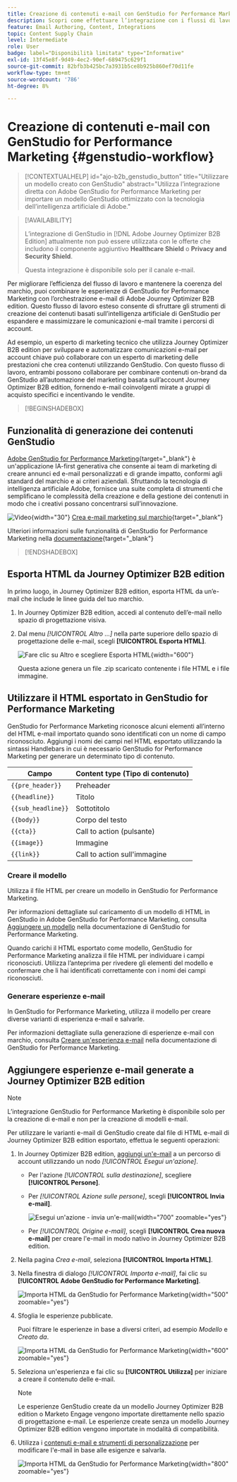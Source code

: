 ```yaml
---
title: Creazione di contenuti e-mail con GenStudio for Performance Marketing
description: Scopri come effettuare l’integrazione con i flussi di lavoro di GenStudio per semplificare la progettazione dell’esperienza e-mail.
feature: Email Authoring, Content, Integrations
topic: Content Supply Chain
level: Intermediate
role: User
badge: label="Disponibilità limitata" type="Informative"
exl-id: 13f45e8f-9d49-4ec2-90ef-689475c629f1
source-git-commit: 82bfb3b425bc7a3931b5ce8b925b860ef70d11fe
workflow-type: tm+mt
source-wordcount: '786'
ht-degree: 8%

---
```


# Creazione di contenuti e-mail con GenStudio for Performance Marketing {#genstudio-workflow}

>[!CONTEXTUALHELP]
>id="ajo-b2b_genstudio_button"
>title="Utilizzare un modello creato con GenStudio"
>abstract="Utilizza l’integrazione diretta con Adobe GenStudio for Performance Marketing per importare un modello GenStudio ottimizzato con la tecnologia dell’intelligenza artificiale di Adobe."

>[!AVAILABILITY]
>
>L’integrazione di GenStudio in [!DNL Adobe Journey Optimizer B2B Edition] attualmente non può essere utilizzata con le offerte che includono il componente aggiuntivo **Healthcare Shield** o **Privacy and Security Shield**.
>
>Questa integrazione è disponibile solo per il canale e-mail.

Per migliorare l’efficienza del flusso di lavoro e mantenere la coerenza del marchio, puoi combinare le esperienze di GenStudio for Performance Marketing con l’orchestrazione e-mail di Adobe Journey Optimizer B2B edition. Questo flusso di lavoro esteso consente di sfruttare gli strumenti di creazione dei contenuti basati sull’intelligenza artificiale di GenStudio per espandere e massimizzare le comunicazioni e-mail tramite i percorsi di account.

Ad esempio, un esperto di marketing tecnico che utilizza Journey Optimizer B2B edition per sviluppare e automatizzare comunicazioni e-mail per account chiave può collaborare con un esperto di marketing delle prestazioni che crea contenuti utilizzando GenStudio. Con questo flusso di lavoro, entrambi possono collaborare per combinare contenuti on-brand da GenStudio all’automazione del marketing basata sull’account Journey Optimizer B2B edition, fornendo e-mail coinvolgenti mirate a gruppi di acquisto specifici e incentivando le vendite.

>[!BEGINSHADEBOX]

## Funzionalità di generazione dei contenuti GenStudio

[Adobe GenStudio for Performance Marketing](https://business.adobe.com/it/products/genstudio-for-performance-marketing.html){target="_blank"} è un&#39;applicazione IA-first generativa che consente ai team di marketing di creare annunci ed e-mail personalizzati e di grande impatto, conformi agli standard del marchio e ai criteri aziendali. Sfruttando la tecnologia di intelligenza artificiale Adobe, fornisce una suite completa di strumenti che semplificano le complessità della creazione e della gestione dei contenuti in modo che i creativi possano concentrarsi sull’innovazione.

![Video](../../assets/do-not-localize/icon-video.svg){width="30"} [Crea e-mail marketing sul marchio](https://experienceleague.adobe.com/it/docs/genstudio-for-performance-marketing-learn/tutorials/creating-experiences/creating-on-brand-emails){target="_blank"}

Ulteriori informazioni sulle funzionalità di GenStudio for Performance Marketing nella [documentazione](https://experienceleague.adobe.com/it/docs/genstudio-for-performance-marketing/user-guide/home){target="_blank"}

>[!ENDSHADEBOX]

## Esporta HTML da Journey Optimizer B2B edition

In primo luogo, in Journey Optimizer B2B edition, esporta HTML da un’e-mail che include le linee guida del tuo marchio.

1. In Journey Optimizer B2B edition, accedi al contenuto dell’e-mail nello spazio di progettazione visiva.

1. Dal menu _[!UICONTROL Altro ...]_ nella parte superiore dello spazio di progettazione delle e-mail, scegli **[!UICONTROL Esporta HTML]**.

   ![Fare clic su Altro e scegliere Esporta HTML](./assets/email-export-html.png){width="600"}

   Questa azione genera un file .zip scaricato contenente i file HTML e i file immagine.

## Utilizzare il HTML esportato in GenStudio for Performance Marketing

GenStudio for Performance Marketing riconosce alcuni elementi all’interno del HTML e-mail importato quando sono identificati con un nome di campo riconosciuto. Aggiungi i nomi dei campi nel HTML esportato utilizzando la sintassi Handlebars in cui è necessario GenStudio for Performance Marketing per generare un determinato tipo di contenuto.

| Campo | Content type (Tipo di contenuto) |
| ----------------- | ------------------------- |
| `{{pre_header}}` | Preheader |
| `{{headline}}` | Titolo |
| `{{sub_headline}}` | Sottotitolo |
| `{{body}}` | Corpo del testo |
| `{{cta}}` | Call to action (pulsante) |
| `{{image}}` | Immagine |
| `{{link}}` | Call to action sull&#39;immagine |

### Creare il modello

Utilizza il file HTML per creare un modello in GenStudio for Performance Marketing.

Per informazioni dettagliate sul caricamento di un modello di HTML in GenStudio in Adobe GenStudio for Performance Marketing, consulta [Aggiungere un modello](https://experienceleague.adobe.com/en/docs/genstudio-for-performance-marketing/user-guide/content/templates/use-templates#add-a-template) nella documentazione di GenStudio for Performance Marketing.

Quando carichi il HTML esportato come modello, GenStudio for Performance Marketing analizza il file HTML per individuare i campi riconosciuti. Utilizza l’anteprima per rivedere gli elementi del modello e confermare che li hai identificati correttamente con i nomi dei campi riconosciuti.

### Generare esperienze e-mail

In GenStudio for Performance Marketing, utilizza il modello per creare diverse varianti di esperienza e-mail e salvarle.

Per informazioni dettagliate sulla generazione di esperienze e-mail con marchio, consulta [Creare un&#39;esperienza e-mail](https://experienceleague.adobe.com/en/docs/genstudio-for-performance-marketing/user-guide/create/create-email-experience) nella documentazione di GenStudio for Performance Marketing.

## Aggiungere esperienze e-mail generate a Journey Optimizer B2B edition

>[!NOTE]
>
>L’integrazione GenStudio for Performance Marketing è disponibile solo per la creazione di e-mail e non per la creazione di modelli e-mail.

Per utilizzare le varianti e-mail di GenStudio create dal file di HTML e-mail di Journey Optimizer B2B edition esportato, effettua le seguenti operazioni:

1. In Journey Optimizer B2B edition, [aggiungi un&#39;e-mail](./add-email.md) a un percorso di account utilizzando un nodo _[!UICONTROL Esegui un&#39;azione]_.

   * Per l&#39;azione _[!UICONTROL sulla destinazione]_, scegliere **[!UICONTROL Persone]**.

   * Per _[!UICONTROL Azione sulle persone]_, scegli **[!UICONTROL Invia e-mail]**.

     ![Esegui un&#39;azione - invia un&#39;e-mail](./assets/journey-node-send-email.png){width="700" zoomable="yes"}

   * Per _[!UICONTROL Origine e-mail]_, scegli **[!UICONTROL Crea nuova e-mail]** per creare l&#39;e-mail in modo nativo in Journey Optimizer B2B edition.

1. Nella pagina _Crea e-mail_, seleziona **[!UICONTROL Importa HTML]**.

1. Nella finestra di dialogo _[!UICONTROL Importa e-mail]_, fai clic su **[!UICONTROL Adobe GenStudio for Performance Marketing]**.

   ![Importa HTML da GenStudio for Performance Marketing](./assets/email-import-html-genstudio.png){width="500" zoomable="yes"}

1. Sfoglia le esperienze pubblicate.

   Puoi filtrare le esperienze in base a diversi criteri, ad esempio _Modello_ e _Creato da_.

   ![Importa HTML da GenStudio for Performance Marketing](./assets/email-import-select-gen-studio-experience.png){width="600" zoomable="yes"}

1. Seleziona un&#39;esperienza e fai clic su **[!UICONTROL Utilizza]** per iniziare a creare il contenuto delle e-mail.

   >[!NOTE]
   >
   >Le esperienze GenStudio create da un modello Journey Optimizer B2B edition o Marketo Engage vengono importate direttamente nello spazio di progettazione e-mail. Le esperienze create senza un modello Journey Optimizer B2B edition vengono importate in modalità di compatibilità.

1. Utilizza i [contenuti e-mail e strumenti di personalizzazione](./email-authoring.md) per modificare l&#39;e-mail in base alle esigenze e salvarla.

   ![Importa HTML da GenStudio for Performance Marketing](./assets/email-imported-experience.png){width="800" zoomable="yes"}
